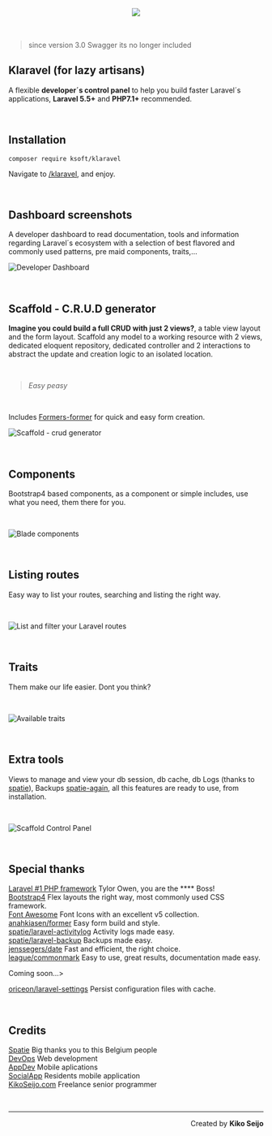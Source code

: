 <p align="center" style="margin-bottom:3rem;"><img src="/imgs/klaravel.png?raw=true"></p>

> since version 3.0 Swagger its no longer included

## Klaravel (for lazy artisans)

A flexible **developer´s control panel** to help you build faster Laravel´s applications, **Laravel 5.5+** and **PHP7.1+** recommended.

&nbsp;
&nbsp;

## Installation

```
composer require ksoft/klaravel
```

Navigate to [/klaravel](http://localhost:8000/klaravel), and enjoy.

&nbsp;
&nbsp;

## Dashboard screenshots

A developer dashboard to read documentation, tools and information regarding
Laravel´s ecosystem with a selection of best flavored and commonly used patterns, pre maid components, traits,...

![Developer Dashboard](/imgs/v2-dashboard.png?raw=true 'Klaravel Developer dashboard')

&nbsp;
&nbsp;

## Scaffold - C.R.U.D generator

**Imagine you could build a full CRUD with just 2 views?**, a table view layout and the form layout. Scaffold any model to a working resource with 2 views, dedicated eloquent repository, dedicated controller and 2 interactions to abstract the update and creation logic to an isolated location.

&nbsp;

> _Easy peasy_

&nbsp;

Includes [Formers-former](https://github.com/formers/former) for quick and easy form creation.

![Scaffold - crud generator](/imgs/v2-scaffold.png?raw=true 'Scaffold - crud generator')

&nbsp;
&nbsp;

## Components

Bootstrap4 based components, as a component or simple includes, use what you need, them there for you.

&nbsp;

![Blade components](/imgs/v2-component.png?raw=true 'Blade components')

&nbsp;
&nbsp;

## Listing routes

Easy way to list your routes, searching and listing the right way.

&nbsp;

![List and filter your Laravel routes](/imgs/v2-routes.png?raw=true 'List and filter your Laravel routes')

&nbsp;
&nbsp;

## Traits

Them make our life easier. Dont you think?

&nbsp;

![Available traits](/imgs/v2-traits.png?raw=true 'Available traits')

&nbsp;
&nbsp;

## Extra tools

Views to manage and view your db session, db cache, db Logs (thanks to [spatie](https://github.com/spatie/laravel-activitylog)), Backups [spatie-again](https://github.com/spatie/laravel-backup), all this features are ready to use,
from installation.

&nbsp;

![Scaffold Control Panel](/imgs/v2-logs.png?raw=true 'Klaravel Scaffold Control Panel')

&nbsp;
&nbsp;

## Special thanks

[Laravel #1 PHP framework](https://laravel.com/ 'Best php framework ever for ever, Laravel') Tylor Owen, you are the \*\*\*\* Boss!  
[Bootstrap4](https://getbootstrap.com/) Flex layouts the right way, most commonly used CSS framework.  
[Font Awesome](https://fontawesome.com) Font Icons with an excellent v5 collection.  
[anahkiasen/former](https://github.com/formers/former) Easy form build and style.  
[spatie/laravel-activitylog](https://github.com/spatie/laravel-activitylog) Activity logs made easy.  
[spatie/laravel-backup](https://github.com/spatie/laravel-backup) Backups made easy.  
[jenssegers/date](jenssegers/date) Fast and efficient, the right choice.  
[league/commonmark](https://commonmark.thephpleague.com) Easy to use, great results, documentation made easy.

Coming soon...>

[oriceon/laravel-settings](https://github.com/oriceon/laravel-settings) Persist configuration files with cache.

&nbsp;
&nbsp;

## Credits

[Spatie](https://spatie.be/en/ 'Spatie webdesign, Antwerp – websites and webapps in Laravel') Big thanks you to this Belgium people  
[DevOps](https://sunnyface.com 'Programador ios málaga Marbella') Web development  
[AppDev](https://gestorapp.com 'Gestor de aplicaciones moviles en málaga, mijas, marbella') Mobile aplications  
[SocialApp](https://sosvecinos.com 'Plataforma móvil para la gestion de comunidades') Residents mobile application  
[KikoSeijo.com](https://kikoseijo.com 'Programador freelance movil y Laravel') Freelance senior programmer

&nbsp;
&nbsp;
&nbsp;
&nbsp;

---

<div dir=rtl markdown=1>Created by <b>Kiko Seijo</b></div>
